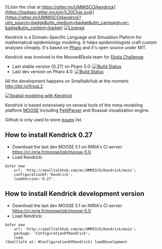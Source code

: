 [![Join the chat at https://gitter.im/UMMISCO/kendrick](https://badges.gitter.im/Join%20Chat.svg)](https://gitter.im/UMMISCO/kendrick?utm_source=badge&utm_medium=badge&utm_campaign=pr-badge&utm_content=badge)
[![License](https://img.shields.io/badge/license-MIT-blue.svg)](https://raw.githubusercontent.com/UMMISCO/kendrick/master/LICENSE)

Kendrick is a Domain-Specific Language and Simulation Plaform for mathematical epidemiology modeling. It helps epidemiologists craft custom analyses cheaply. It's based on [Pharo](http://www.pharo.org/) and it's open source under MIT.

Kendrick was involved in the Moose4Ebola team for [Ebola Challenge](https://www.hackerleague.org/hackathons/computing-for-ebola-challenge/hacks/moose4ebola).

* Last stable version (0.27) on Pharo 5.0: [![Build Status](https://ci.inria.fr/pharo-contribution/buildStatus/icon?job=Kendrick/PHARO=40,VERSION=stable,VM=vm)](https://ci.inria.fr/pharo-contribution/job/Kendrick/PHARO=40,VERSION=stable,VM=vm/)
* Last dev version on Pharo 4.0: [![Build Status](https://ci.inria.fr/pharo-contribution/job/Kendrick/PHARO=40,VERSION=development,VM=vm/badge/icon)](https://ci.inria.fr/pharo-contribution/job/Kendrick/PHARO=40,VERSION=development,VM=vm/)

All the development happens on SmalltalkHub at the moment: http://bit.ly/XrpsL2

[![Spatial modeling with Kendrick](https://fbcdn-sphotos-a-a.akamaihd.net/hphotos-ak-xpa1/t31.0-8/10603924_704650679621532_369168494419506567_o.png)](https://www.facebook.com/ObjectProfile/photos/a.341189379300999.82969.340543479365589/704650679621532/?type=1&theater)

Kendrick is based extensively on several tools of the meta-modeling platform [MOOSE](http://www.moosetechnology.org/) including [PetitParser](http://www.moosetechnology.org/tools/petitparser) and Roassal visualization engine.

Github is only used to store [issues](https://github.com/UMMISCO/Kendrick/issues) list.

## How to install Kendrick 0.27
* Download the last dev MOOSE 5.1 on INRIA's CI server: https://ci.inria.fr/moose/job/moose-5.1/
* Load Kendrick:

```Smalltalk
Gofer new
    url: 'http://smalltalkhub.com/mc/UMMISCO/Kendrick/main';
    configurationOf:'Kendrick';
    loadVersion:'0.27'.
````

## How to install Kendrick development version
* Download the last dev MOOSE 5.1 on INRIA's CI server: https://ci.inria.fr/moose/job/moose-5.1/
* Load Kendrick:

```Smalltalk
Gofer new
    url: 'http://smalltalkhub.com/mc/UMMISCO/Kendrick/main';
    package: 'ConfigurationOfKendrick';
    load.
(Smalltalk at: #ConfigurationOfKendrick) loadDevelopment
````

